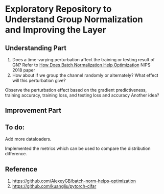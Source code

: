 # Exploratory Repository to Understand Group Normalization and Improving the Layer

## Understanding Part
1. Does a time-varying perturbation affect the training or testing result of GN? Refer to [How Does Batch Normalization Help Optimization](https://arxiv.org/pdf/1805.11604.pdf) NIPS 2018 paper
2. How about if we group the channel randomly or alternately? What effect will this perturbation give?

Observe the perturbation effect based on the gradient predictiveness, training accuracy, training loss, and testing loss and accuracy
Another idea?

## Improvement Part



## To do:
<p>Add more dataloaders.

<p>Implemented the metrics which can be used to compare the distribution difference.


## Reference
1. https://github.com/AlexeyGB/batch-norm-helps-optimization
2. https://github.com/kuangliu/pytorch-cifar